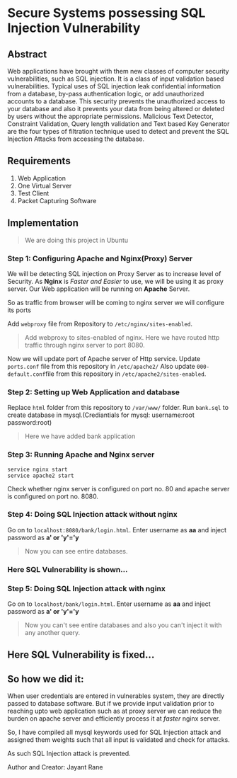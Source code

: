# Secure Systems possessing SQL Injection Vulnerability

## Abstract

Web applications have brought with them new classes of computer security vulnerabilities, such as SQL injection. It is a class of input validation based vulnerabilities. Typical uses of SQL injection leak confidential information from a database, by-pass authentication logic, or add unauthorized accounts to a database.
This security prevents the unauthorized access to your database and also it prevents your data from being altered or deleted by users without the appropriate permissions. Malicious Text Detector, Constraint Validation, Query length validation and Text based Key Generator are the four types of filtration technique used to detect and prevent the SQL Injection Attacks from accessing the database.

## Requirements

1. Web Application
2. One Virtual Server 
3. Test Client
4. Packet Capturing Software

## Implementation
> We are doing this project in Ubuntu

### Step 1: Configuring Apache and Nginx(Proxy) Server

We will be detecting SQL injection on Proxy Server as to increase level of Security. As **Nginx** is *Faster and Easier* to use, we will be using it as proxy server.
Our Web application will be running on **Apache** Server.

So as traffic from browser will be coming to nginx server we will configure its ports

Add ``webproxy`` file from Repository to `/etc/nginx/sites-enabled`.
> Add webproxy to sites-enabled of nginx.
> Here we have routed http traffic through nginx server to port 8080.

Now we will update port of Apache server of Http service.
Update `ports.conf` file from this repository in `/etc/apache2/`
Also update `000-default.conf`file from this repository in `/etc/apache2/sites-enabled`.

### Step 2: Setting up Web Application and database

Replace `html` folder from this repository to `/var/www/` folder.
Run `bank.sql` to create database in mysql.(Crediantials for mysql: username:root password:root)
> Here we have added bank application

### Step 3: Running Apache and Nginx server

```shell
service nginx start
service apache2 start
```
Check whether nginx server is configured on port no. 80 and apache server is configured on port no. 8080.

### Step 4: Doing SQL Injection attack without nginx

Go on to `localhost:8080/bank/login.html`.
Enter username as **aa** and inject password as **a' or 'y'='y**
> Now you can see entire databases.

### Here SQL Vulnerability is shown...

### Step 5: Doing SQL Injection attack with nginx

Go on to `localhost/bank/login.html`.
Enter username as **aa** and inject password as **a' or 'y'='y**
> Now you can't see entire databases and also you can't inject it with any another query.

## Here SQL Vulnerability is fixed...

## So how we did it:

When user credentials are entered in vulnerables system, they are directly passed to database software. But if we provide input validation prior to reaching upto web application such as at proxy server we can reduce the burden on apache server and efficiently process it at *faster* nginx server.

So, I have compiled all mysql keywords used for SQL Injection attack and assigned them weights such that all input is validated and check for attacks. 

As such SQL Injection attack is prevented.


Author and Creator:
Jayant Rane



